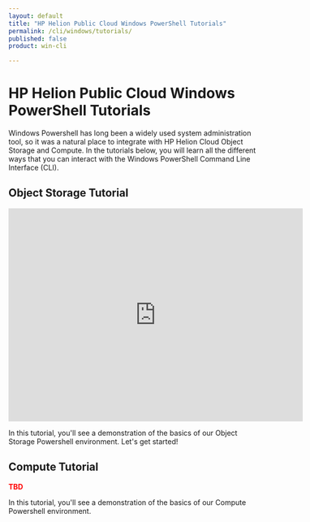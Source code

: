 ```yaml
---
layout: default
title: "HP Helion Public Cloud Windows PowerShell Tutorials"
permalink: /cli/windows/tutorials/
published: false
product: win-cli

---
```

# HP Helion Public Cloud Windows PowerShell Tutorials #

Windows Powershell has long been a widely used system administration tool, so it was a natural place to integrate with HP Helion Cloud Object Storage and Compute.  In the tutorials below, you will learn all the different ways that you can interact with the Windows PowerShell Command Line Interface (CLI).


## Object Storage Tutorial

<iframe src="http://player.vimeo.com/video/33349560?title=0&amp;byline=0&amp;portrait=0" width="580" height="420" frameborder="0"> </iframe>

In this tutorial, you'll see a demonstration of the basics of our Object Storage Powershell environment. Let's get started!   

## Compute Tutorial

<font color="Red"><b>TBD</b></font>

In this tutorial, you'll see a demonstration of the basics of our Compute Powershell environment.

 
